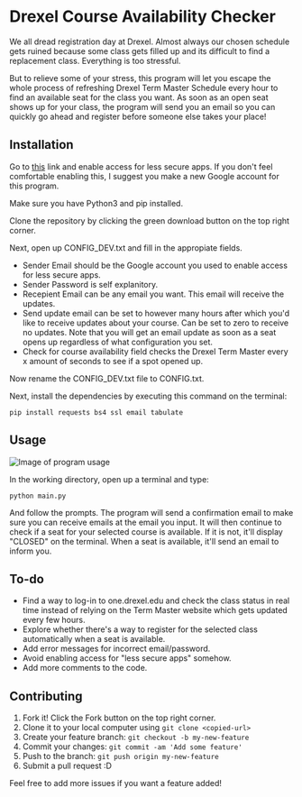 # Drexel Course Availability Checker

We all dread registration day at Drexel. Almost always our chosen schedule gets ruined because some class gets filled up and its difficult to find a replacement class. Everything is too stressful.

But to relieve some of your stress, this program will let you escape the whole process of refreshing Drexel Term Master Schedule every hour to find an available seat for the class you want. As soon as an open seat shows up for your class, the program will send you an email so you can quickly go ahead and register before someone else takes your place!

## Installation

Go to [this](https://myaccount.google.com/lesssecureapps) link and enable access for less secure apps. If you don't feel comfortable enabling this, I suggest you make a new Google account for this program.

Make sure you have Python3 and pip installed.

Clone the repository by clicking the green download button on the top right corner.

Next, open up CONFIG_DEV.txt and fill in the appropiate fields.

- Sender Email should be the Google account you used to enable access for less secure apps.
- Sender Password is self explanitory.
- Recepient Email can be any email you want. This email will receive the updates.
- Send update email can be set to however many hours after which you'd like to receive updates about your course. Can be set to zero to receive no updates. Note that you will get an email update as soon as a seat opens up regardless of what configuration you set.
- Check for course availability field checks the Drexel Term Master every x amount of seconds to see if a spot opened up.

Now rename the CONFIG_DEV.txt file to CONFIG.txt.

Next, install the dependencies by executing this command on the terminal:

```
pip install requests bs4 ssl email tabulate
```

## Usage

![Image of program usage](https://i.imgur.com/8xi3Bi6.png)

In the working directory, open up a terminal and type:

```
python main.py
```

And follow the prompts. The program will send a confirmation email to make sure you can receive emails at the email you input. It will then continue to check if a seat for your selected course is available. If it is not, it'll display "CLOSED" on the terminal. When a seat is available, it'll send an email to inform you.

## To-do

- Find a way to log-in to one.drexel.edu and check the class status in real time instead of relying on the Term Master website which gets updated every few hours.
- Explore whether there's a way to register for the selected class automatically when a seat is available.
- Add error messages for incorrect email/password.
- Avoid enabling access for "less secure apps" somehow.
- Add more comments to the code.

## Contributing

1. Fork it! Click the Fork button on the top right corner.
1. Clone it to your local computer using `git clone <copied-url>`
1. Create your feature branch: `git checkout -b my-new-feature`
1. Commit your changes: `git commit -am 'Add some feature'`
1. Push to the branch: `git push origin my-new-feature`
1. Submit a pull request :D

Feel free to add more issues if you want a feature added!
